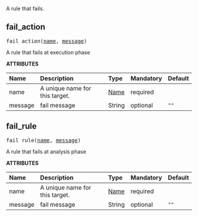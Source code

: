 <!-- Generated with Stardoc: http://skydoc.bazel.build -->

A rule that fails.

<a id="fail_action"></a>

## fail_action

<pre>
fail_action(<a href="#fail_action-name">name</a>, <a href="#fail_action-message">message</a>)
</pre>

A rule that fails at execution phase

**ATTRIBUTES**


| Name  | Description | Type | Mandatory | Default |
| :------------- | :------------- | :------------- | :------------- | :------------- |
| <a id="fail_action-name"></a>name |  A unique name for this target.   | <a href="https://bazel.build/concepts/labels#target-names">Name</a> | required |  |
| <a id="fail_action-message"></a>message |  fail message   | String | optional |  `""`  |


<a id="fail_rule"></a>

## fail_rule

<pre>
fail_rule(<a href="#fail_rule-name">name</a>, <a href="#fail_rule-message">message</a>)
</pre>

A rule that fails at analysis phase

**ATTRIBUTES**


| Name  | Description | Type | Mandatory | Default |
| :------------- | :------------- | :------------- | :------------- | :------------- |
| <a id="fail_rule-name"></a>name |  A unique name for this target.   | <a href="https://bazel.build/concepts/labels#target-names">Name</a> | required |  |
| <a id="fail_rule-message"></a>message |  fail message   | String | optional |  `""`  |


